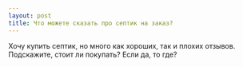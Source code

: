 ```yaml
---
layout: post 
title: Что можете сказать про септик на заказ? 
--- 
```

Хочу купить септик, но много как хороших, так и плохих отзывов. Подскажите, стоит ли покупать? Если да, то где?